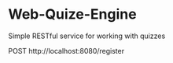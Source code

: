 # Web-Quize-Engine
Simple RESTful service for working with quizzes

POST http://localhost:8080/register
